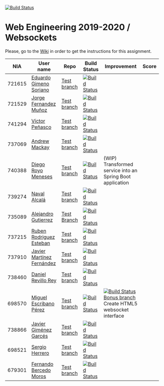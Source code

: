 [![Build Status](https://travis-ci.org/UNIZAR-30246-WebEngineering/lab4-websockets.svg?branch=master)](https://travis-ci.org/UNIZAR-30246-WebEngineering/lab4-websockets)
# Web Engineering 2019-2020 / Websockets
Please, go to the [Wiki](https://github.com/UNIZAR-30246-WebEngineering/lab4-websockets/wiki) in order to get the instructions for this assignment.

| NIA    | User name | Repo | Build Status | Improvement | Score
|--------|-----------|------|--------------|-------------|--------
| 721615 | [Eduardo Gimeno Soriano](https://github.com/Edu7216) | [Test branch](https://github.com/Edu7216/lab4-websockets/tree/test) | [![Build Status](https://www.travis-ci.com/Edu7216/lab4-websockets.svg?branch=test)](https://www.travis-ci.com/Edu7216/lab4-websockets) |             |
| 721529 | [Jorge Fernandez Muñoz](https://github.com/jorge97fernandez) | [Test branch](https://github.com/jorge97fernandez/lab4-websockets/tree/test) | [![Build Status](https://www.travis-ci.org/jorge97fernandez/lab4-websockets.svg?branch=test)](https://www.travis-ci.org/jorge97fernandez/lab4-websockets) |             |
| 741294 | [Víctor Peñasco](https://github.com/vpec) | [Test branch](https://github.com/vpec/lab4-websockets/tree/test) | [![Build Status](https://travis-ci.org/vpec/lab4-websockets.svg?branch=test)](https://travis-ci.org/vpec/lab4-websockets) |             |
| 737069 | [Andrew Mackay](https://github.com/AndrewKM210) | [Test branch](https://github.com/AndrewKM210/lab4-websockets/tree/test) | [![Build Status](https://www.travis-ci.com/AndrewKM210/lab4-websockets.svg?branch=test)](https://www.travis-ci.com/AndrewKM210/lab4-websockets) |             |
| 740388 | [Diego Royo Meneses](https://github.com/diegoroyo) | [Test branch](https://github.com/diegoroyo/lab4-websockets/tree/test) | [![Build Status](https://www.travis-ci.org/diegoroyo/lab4-websockets.svg?branch=test)](https://www.travis-ci.org/diegoroyo/lab4-websockets) | (WIP) Transformed service into an Spring Boot application |
| 739274 | [Naval Alcalá](https://github.com/aeri) | [Test branch](https://github.com/aeri/lab4-websockets/tree/test) | [![Build Status](https://travis-ci.org/aeri/lab4-websockets.svg?branch=test)](https://travis-ci.org/aeri/lab4-websockets) |             |
| 735089 | [Alejandro Gutierrez](https://github.com/AlexGuti14) | [Test Branch](https://github.com/AlexGuti14/lab4-websockets/tree/test)    | [![Build Status](https://travis-ci.org/AlexGuti14/lab4-websockets.svg?branch=test)](https://travis-ci.org/AlexGuti14/lab4-websockets)|     |
| 737215 | [Ruben Rodriguez Esteban](https://github.com/ZgzInfinity) | [Test branch](https://github.com/ZgzInfinity/lab4-websockets/tree/test) | [![Build Status](https://www.travis-ci.org/ZgzInfinity/lab4-websockets.svg?branch=test)](https://www.travis-ci.org/ZgzInfinity/lab4-websockets) |             |
| 737910 | [Javier Martínez Fernández](https://github.com/javiermixture17) | [Test branch](https://github.com/javiermixture17/lab4-websockets/tree/test) | [![Build Status](https://www.travis-ci.org/javiermixture17/lab4-websockets.svg?branch=test)](https://www.travis-ci.org/javiermixture17/lab4-websockets) |             |
| 738460 | [Daniel Revillo Rey](https://github.com/DaniRevillo) | [Test branch](https://github.com/DaniRevillo/lab4-websockets/tree/test) | [![Build Status](https://travis-ci.org/DaniRevillo/lab4-websockets.svg?branch=test)](https://travis-ci.org/DaniRevillo/lab4-websockets) |             |
| 698570 | [Miguel Escribano Pérez](https://github.com/a698570) | [Test branch](https://github.com/a698570/lab4-websockets/tree/test) | [![Build Status](https://travis-ci.com/a698570/lab4-websockets.svg?branch=test)](https://travis-ci.com/a698570/lab4-websockets) | [![Build Status](https://travis-ci.com/a698570/lab4-websockets.svg?branch=bonus)](https://travis-ci.com/a698570/lab4-websockets) [Bonus branch](https://github.com/a698570/lab4-websockets/tree/bonus) Create HTML5 websocket interface |
| 738866 | [Javier Giménez Garcés](https://github.com/JaviBite) | [Test branch](https://github.com/JaviBite/lab4-websockets/tree/test) | [![Build Status](https://travis-ci.org/JaviBite/lab4-websockets.svg?branch=test)](https://travis-ci.org/JaviBite/lab4-websockets) |             |
| 698521 | [Sergio Herrero](https://github.com/sherrero96) | [Test branch](https://github.com/sherrero96/lab4-websockets/tree/test) | [![Build Status](https://travis-ci.org/sherrero96/lab4-websockets.svg?branch=test)](https://travis-ci.org/sherrero96/lab4-websockets) |             |
| 679301 | [Fernando Bercedo Moros](https://github.com/ferbercedo) | [Test branch](https://github.com/ferbercedo/lab4-websockets/tree/test) | [![Build Status](https://travis-ci.org/ferbercedo/lab4-websockets.svg?branch=test)](https://travis-ci.org/ferbercedo/lab4-websockets) |             |

